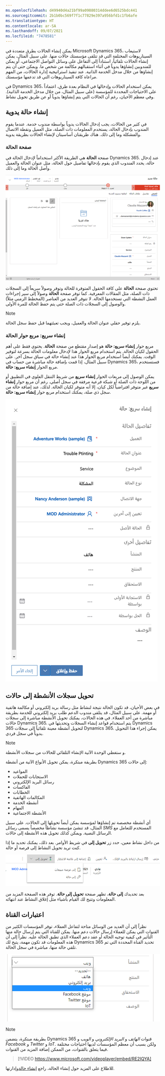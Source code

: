 ```yaml
---
ms.openlocfilehash: d49940d4a21bf99a09880314ddee6d6525bdc441
ms.sourcegitcommit: 2b1b0bc569f7f1c77829e397a956bfd1c1fb6afe
ms.translationtype: HT
ms.contentlocale: ar-SA
ms.lasthandoff: 09/07/2021
ms.locfileid: "7478581"
---
```

يمكن إنشاء الحالات بطرق متعددة في Microsoft Dynamics 365، لاستيعاب السيناريوهات المختلفة التي قد تتلقى مؤسستك حالات منها. على سبيل المثال، يمكن إنشاء الحالات تلقائياً، استناداً إلى التفاعل على وسائل التواصل الاجتماعي، أو يمكن للمندوبين إنشاؤها يدوياً في أثناء استقبالهم مكالمة من شخص ما. ويمكن حتى أن يتم إنشاؤها من خلال مدخل الخدمة الذاتية. عند تنفيذ استراتيجية إدارة الحالات، من المهم مراعاة كافة السيناريوهات التي قد تدعمها مؤسستك.

في Dynamics 365، يمكن استخدام الحالات وإدخالها في النظام بعدة طرق، اعتماداً على الاحتياجات المحددة للمؤسسة (على سبيل المثال، من خلال مدخل الخدمة الذاتية). وفي معظم الأحيان، رغم أن الحالات التي يتم إنشاؤها يدوياً أو عن طريق تحويل نشاط.

## <a name="manual-case-creation"></a>إنشاء حالة يدوية

في كثير من الحالات، يجب إدخال الحالات يدوياً بواسطة مندوب خدمة. عندما يقوم المندوب بإدخال الحالة، يستخدم المعلومات ذات الصلة، مثل العميل ونقطة الاتصال والمشكلة وما إلى ذلك. هناك طريقتان أساسيتان لإنشاء الحالات بطريقة يدوية. 

### <a name="case-page"></a>صفحة الحالة

صفحة **الحالة** هي الطريقة الأكثر استخداماً لإدخال الحالة في Dynamics 365. عند إدخال حالة، يحدد المندوب الذي يقوم بإدخالها تفاصيل حول الحالة، مثل عنوان الحالة والعميل وأصل الحالة وما إلى ذلك.

![لقطة شاشة لصفحة الحالة والتي تتضمن تفاصيل حول الحالة.](../media/cm_unit2_2.png)

تحتوي صفحة **الحالة** على كافة الحقول المتوفرة للحالة وتوفر وصولاً سريعاً إلى السجلات ذات الصلة، مثل المقالات المعرفية. كما توفر صفحة **الحالة** وصولاً إلى سير إجراءات العمل النشطة التي تستخدمها الحالة. لا تتوفر العديد من العناصر (المخطط الزمني مثلاً) والوصول إلى السجلات ذات الصلة حتى يتم حفظ الحالة للمرة الأولى.

> [!NOTE]
> يلزم توفير حقلي عنوان الحالة والعميل، ويجب تعبئتهما قبل حفظ سجل الحالة.

### <a name="quick-create-case-dialog-box"></a>إنشاء سريع: مربع حوار الحالة

مربع حوار **إنشاء سريع: حالة** هو إصدار مقتطع من صفحة **الحالة**. يحتوي فقط على أهم الحقول لكيان الحالة. يتم استخدام مربع الحوار هذا لإدخال معلومات الحالة بسرعة لتوفير الوقت. يمكنك أيضاً استخدام مربع الحوار هذا عند إنشاء حالة في سياق سجل آخر. على سبيل المثال، إذا قمت بإضافة حالة مباشرة من حساب في Dynamics 365، فستستخدم مربع الحوار **إنشاء سريع: حالة**.

يمكن الوصول إلى مربعات الحوار **إنشاء سريع** من شريط التنقل العلوي في التطبيق أو من اللوحة ذات الصلة أو شبكة فرعية مرفقة في سجل أصلي. رغم أن مربع حوار **إنشاء سريع** غير متوفر افتراضياً لكل كيان، إلا أنه متوفر لكيان الحالة. لذلك، عند إضافة حالة من سجل ذي صلة، يمكنك استخدام مربع حوار **إنشاء سريع: حالة**.

![لقطة شاشة لمربع حوار "إنشاء سريع: حالة.](../media/cm_unit2_3.png)

## <a name="converting-activity-records-to-cases"></a>تحويل سجلات الأنشطة إلى حالات

في بعض الأحيان، قد تكون الحالة نتيجة لنشاط مثل رسالة بريد إلكتروني أو مكالمة هاتفية أو مهمة. على سبيل المثال، قد يتلقى مندوب الدعم طلب بريد إلكتروني للخدمة بطريقة مباشرة من أحد العملاء. في هذه الحالات، يمكنك تحويل الأنشطة مباشرة إلى سجلات حالات Dynamics 365. يتم استخدام قواعد إنشاء السجلات وتحديثها في Dynamics 365 لتحويل أنشطة معينة تلقائياً إلى سجلات Dynamics 365. يمكن إجراء هذا التحويل يدوياً في سجل فردي.

> [!NOTE]
> و ستغطي الوحدة الآتية الإنشاء التلقائي للحالات من سجلات الأنشطة.

بطريقة مبتكرة، يمكن تحويل الأنواع الآتية من أنشطة Dynamics 365 إلى حالات:

- المواعيد  
- الاستجابات للحملات
- رسائل البريد الإلكتروني
- الفاكسات 
- الخطابات
- المكالمات الهاتفية
- أنشطة الخدمة
- المهام
- الأنشطة الاجتماعية

أي أنشطة مخصصة تم إنشاؤها لمؤسسة يمكن أيضاً تحويلها إلى الحالات. على سبيل المثال، قد تنشئ مؤسسة نشاطاً مخصصاً يسمى *رسائل SMS* المستخدم للتعامل مع الرسائل النصية. ويمكن كذلك تحويل هذه الأنشطة إلى حالات.

من داخل نشاط معين، حدد زر **تحويل إلى** في شريط الأوامر. بعد ذلك، يمكنك تحديد ما إذا كنت تريد تحويل النشاط إلى فرصة أو حالة.

![لقطة شاشة لزر "تحويل إلى" الموجود في شريط الأوامر.](../media/cm_unit2_4.png)

بعد تحديدك **إلى حالة**، تظهر صفحة **تحويل إلى حالة**. توفر هذه الصفحة المزيد من المعلومات وتتيح لك القيام بأشياء مثل إغلاق النشاط عند انتهائه.

## <a name="channel-considerations"></a>اعتبارات القناة

نظراً إلى أن العديد من الوسائل متاحة لتفاعل العملاء، توفر المؤسسات الكثير من القنوات التي يمكن للعملاء إرسال حالات دعم منها. يمكن للقناة التي يتم إرسال حالة منها التأثير في كيفية توجيه الحالة أو عقد دعم العملاء الذي تطبق الحالة عليه. نظراً إلى أن هذه المعلومات قد تكون مهمة، يتيح لك Dynamics 365 تحديد القناة المحددة التي تم تلقي حالة منها، مباشرة في سجل الحالة.

![لقطة شاشة لتحديد القناة التي تم استلام حالة منها.](../media/cm_unit2_5.png)

> [!NOTE]
> بطريقة مبتكرة، يتضمن Dynamics 365 قنوات *الهاتف* و *البريد الإلكتروني* و *الويب* و *Facebook* و *Twitter‎* و *IoT*. ولكن بسبب أن معظم المؤسسات لديها احتياجات مختلفة فيما يتعلق بالقنوات، من الممكن إضافة المزيد من القنوات.


> [!VIDEO https://www.microsoft.com/videoplayer/embed/RE2IQYA]

للاطلاع على المزيد حول إنشاء الحالة، راجع [إنشاء حالة](/dynamics365/customer-engagement/customer-service/user-guide-customer-service#create-and-manage-a-case)وإدارتها.
